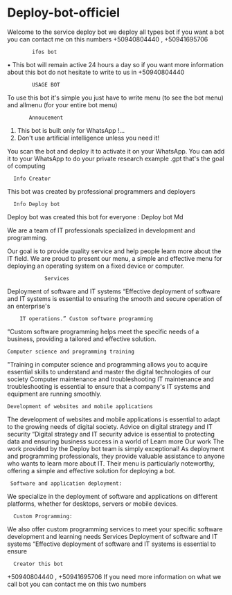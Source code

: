 # Deploy-bot-officiel
Welcome to the service deploy bot we deploy all types bot if you want a bot you can contact me on this numbers +50940804440 , +50941695706
       
            ifos bot
  • This bot will remain active 24 hours a day so if you want more information about this bot do not hesitate to write to us in +50940804440

            USAGE BOT
To use this bot it's simple you just have to write menu (to see the bot menu) and allmenu (for your entire bot menu)

           Annoucement
1) This bot is built only for WhatsApp !...
2) Don't use artificial intelligence unless you need it!

You scan the bot and deploy it to activate it on your WhatsApp. You can add it to your WhatsApp to do your private research example .gpt that's the goal of computing

      Info Creator
This bot was created by professional programmers and deployers

      Info Deploy bot
Deploy bot was created this bot for everyone : Deploy bot Md 

We are a team of IT professionals specialized in development and programming. 

Our goal is to provide quality service and help people learn more about the IT field. We are proud to present our menu, a simple and effective menu for deploying an operating system on a fixed device or computer. 
           
                Services 
Deployment of software and IT systems “Effective deployment of software and IT systems is essential to ensuring the smooth and secure operation of an enterprise's 
        
        IT operations.” Custom software programming 
“Custom software programming helps meet the specific needs of a business, providing a tailored and effective solution.

    Computer science and programming training 
"Training in computer science and programming allows you to acquire essential skills to understand and master the digital technologies of our society Computer maintenance and troubleshooting IT maintenance and troubleshooting is essential to ensure that a company's IT systems and equipment are running smoothly.
       
    Development of websites and mobile applications 
The development of websites and mobile applications is essential to adapt to the growing needs of digital society. Advice on digital strategy and IT security “Digital strategy and IT security advice is essential to protecting data and ensuring business success in a world of Learn more Our work The work provided by the Deploy bot team is simply exceptional! As deployment and programming professionals, they provide valuable assistance to anyone who wants to learn more about IT. Their menu is particularly noteworthy, offering a simple and effective solution for deploying a bot. 

     Software and application deployment: 
We specialize in the deployment of software and applications on different platforms, whether for desktops, servers or mobile devices.

      Custom Programming:
We also offer custom programming services to meet your specific software development and learning needs Services Deployment of software and IT systems “Effective deployment of software and IT systems is essential to ensure

      Creator this bot 
+50940804440 , +50941695706 
If you need more information on what we call bot you can contact me on this two numbers
